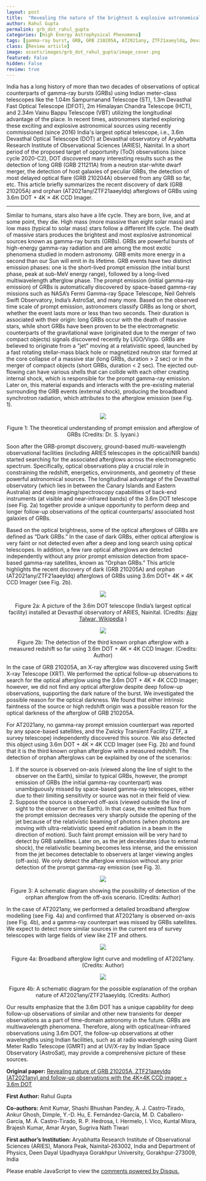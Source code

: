 ```yaml
---
layout: post
title:  "Revealing the nature of the brightest & explosive astronomical sources in the sky using 3.6m Devasthal Optical Telescope (DOT)"
author: Rahul Gupta
permalink: grb_dot_rahul_gupta
categories: [High Energy Astrophysical Phenomena]
tags: [gamma-ray burst, GRB, GRB 210205A, AT2021any, ZTF21aaeyldq, Devasthal Optical Telescope, DOT]
class: [Review article]
image: assets/images/grb_dot_rahul_gupta/image_cover.png
featured: False
hidden: False
review: true
---
```

>
India has a long history of more than two decades of observations of optical counterparts of gamma-ray bursts (GRBs) using Indian meter-class telescopes like the 1.04m Sampurnanand Telescope (ST), 1.3m Devasthal Fast Optical Telescope (DFOT), 2m Himalayan Chandra Telescope (HCT), and 2.34m Vainu Bappu Telescope (VBT) utilizing the longitudinal advantage of the place. In recent times, astronomers started exploring these exciting and explosive astronomical sources using recently commissioned (since 2016) India's largest optical telescope, i.e., 3.6m Devasthal Optical Telescope (DOT) at Devasthal observatory of Aryabhatta Research Institute of Observational Sciences (ARIES), Nainital. In a short period of the proposed target of opportunity (ToO) observations (since cycle 2020-C2), DOT discovered many interesting results such as the detection of long GRB (GRB 211211A) from a neutron star-white dwarf merger, the detection of host galaxies of peculiar GRBs, the detection of most delayed optical flare (GRB 210204A) observed from any GRB so far, etc. This article briefly summarizes the recent discovery of dark (GRB 210205A) and orphan (AT2021any/ZTF21aaeyldq) afterglows of GRBs using 3.6m DOT + 4K × 4K CCD Imager.
>
---

Similar to humans, stars also have a life cycle. They are born, live, and at some point, they die. High mass (more massive than eight solar mass) and low mass (typical to solar mass) stars follow a different life cycle. The death of massive stars produces the brightest and most explosive astronomical sources known as gamma-ray bursts (GRBs). GRBs are powerful bursts of high-energy gamma-ray radiation and are among the most exotic phenomena studied in modern astronomy. GRB emits more energy in a second than our Sun will emit in its lifetime. GRB events have two distinct emission phases: one is the short-lived prompt emission (the initial burst phase, peak at sub-MeV energy range), followed by a long-lived multiwavelength afterglow phase. The prompt emission (initial gamma-ray emission) of GRBs is automatically discovered by space-based gamma-ray missions such as NASA’s Fermi Gamma-ray Space Telescope, Neil Gehrels Swift Observatory, India’s AstroSat, and many more. Based on the observed time scale of prompt emission, astronomers classify GRBs as long or short, whether the event lasts more or less than two seconds. Their duration is associated with their origin: long GRBs occur with the death of massive stars, while short GRBs have been proven to be the electromagnetic counterparts of the gravitational wave (originated due to the merger of two compact objects) signals discovered recently by LIGO/Virgo.
GRBs are believed to originate from a "jet" moving at a relativistic speed, launched by a fast rotating stellar-mass black hole or magnetized neutron star formed at the core collapse of a massive star (long GRBs, duration > 2 sec) or in the merger of compact objects (short GRBs, duration < 2 sec). The ejected out-flowing can have various shells that can collide with each other creating internal shock, which is responsible for the prompt gamma-ray emission. Later on, this material expands and interacts with the pre-existing material surrounding the GRB events (external shock), producing the broadband synchrotron radiation, which attributes to the afterglow emission (see Fig. 1).

<p align="center">
  <img src="../assets/images/grb_dot_rahul_gupta/image1.png">
</p>

<p align = "center">
Figure 1: The theoretical understanding of prompt emission and afterglow of GRBs (Credits: Dr. S. Iyyani.)
</p>

Soon after the GRB-prompt discovery, ground-based multi-wavelength observational facilities (including ARIES telescopes in the optical/NIR bands) started searching for the associated afterglows across the electromagnetic spectrum. Specifically, optical observations play a crucial role in constraining the redshift, energetics, environments, and geometry of these powerful astronomical sources. The longitudinal advantage of the Devasthal observatory (which lies in between the Canary Islands and Eastern Australia) and deep imaging/spectroscopy capabilities of back-end instruments (at visible and near-infrared bands) of the 3.6m DOT telescope (see Fig. 2a) together provide a unique opportunity to perform deep and longer follow-up observations of the optical counterparts/ associated host galaxies of GRBs. 

Based on the optical brightness, some of the optical afterglows of GRBs are defined as “Dark GRBs.” In the case of dark GRBs, either optical afterglow is very faint or not detected even after a deep and long search using optical telescopes. In addition, a few rare optical afterglows are detected independently without any prior prompt emission detection from space-based gamma-ray satellites, known as “Orphan GRBs.” This article highlights the recent discovery of dark (GRB 210205A) and orphan (AT2021any/ZTF21aaeyldq) afterglows of GRBs using 3.6m DOT+ 4K × 4K CCD Imager (see Fig. 2b). 

<p align="center">
  <img src="../assets/images/grb_dot_rahul_gupta/image2a.jpg">
</p>

<p align = "center">
Figure 2a: A picture of the 3.6m DOT telescope (India’s largest optical facility) installed at Devasthal observatory of ARIES, Nainital. (Credits: <a href="https://en.wikipedia.org/wiki/3.6m_Devasthal_Optical_Telescope#/media/File:3.6m_Devasthal_Optical_Telescope.jpg">Ajay Talwar, Wikipedia</a>
)
</p>

<p align="center">
  <img src="../assets/images/grb_dot_rahul_gupta/image2b.png">
</p>

<p align = "center">
Figure 2b: The detection of the third known orphan afterglow with a measured redshift so far using 3.6m DOT + 4K × 4K CCD Imager. (Credits: Author)
</p>

In the case of GRB 210205A, an X-ray afterglow was discovered using Swift X-ray Telescope (XRT). We performed the optical follow-up observations to search for the optical afterglow using the 3.6m DOT + 4K × 4K CCD Imager; however, we did not find any optical afterglow despite deep follow-up observations, supporting the dark nature of the burst. We investigated the possible reason for the optical darkness. We found that either intrinsic faintness of the source or high redshift origin was a possible reason for the optical darkness of the afterglow of GRB 210205A.

For AT2021any, no gamma-ray prompt emission counterpart was reported by any space-based satellites, and the Zwicky Transient Facility (ZTF, a survey telescope)  independently discovered this source. We also detected this object using 3.6m DOT + 4K × 4K CCD Imager (see Fig. 2b) and found that it is the third known orphan afterglow with a measured redshift. The detection of orphan afterglows can be explained by one of the scenarios: 

1.	If the source is observed on-axis (viewed along the line of sight to the observer on the Earth), similar to typical GRBs, however, the prompt emission of GRBs (the initial gamma-ray counterpart) was unambiguously missed by space-based gamma-ray telescopes, either due to their limiting sensitivity or source was not in their field of view.
2.	Suppose the source is observed off-axis (viewed outside the line of sight to the observer on the Earth). In that case, the emitted flux from the prompt emission decreases very sharply outside the opening of the jet because of the relativistic beaming of photons (when photons are moving with ultra-relativistic speed emit radiation in a beam in the direction of motion). Such faint prompt emission will be very hard to detect by GRB satellites. Later on, as the jet decelerates (due to external shock), the relativistic beaming becomes less intense, and the emission from the jet becomes detectable to observers at larger viewing angles (off-axis). We only detect the afterglow emission without any prior detection of the prompt gamma-ray emission (see Fig. 3). 

<p align="center">
  <img src="../assets/images/grb_dot_rahul_gupta/image3.png">
</p>

<p align = "center">
Figure 3: A schematic diagram showing the possibility of detection of the orphan afterglow from the off-axis scenario. (Credits: Author)
</p>

In the case of  AT2021any, we performed a detailed broadband afterglow modelling (see Fig. 4a) and confirmed that AT2021any is observed on-axis (see Fig. 4b), and a gamma-ray counterpart was missed by GRBs satellites. We expect to detect more similar sources in the current era of survey telescopes with large fields of view like ZTF and others.

<p align="center">
  <img src="../assets/images/grb_dot_rahul_gupta/image4a.png">
</p>

<p align = "center">
Figure 4a: Broadband afterglow light curve and modelling of AT2021any. (Credits: Author)
</p>

<p align="center">
  <img src="../assets/images/grb_dot_rahul_gupta/image4b.png">
</p>

<p align = "center">
Figure 4b: A schematic diagram for the possible explanation of the orphan nature of AT2021any/ZTF21aaeyldq. (Credits: Author)
</p>

Our results emphasize that the 3.6m DOT has a unique capability for deep follow-up observations of similar and other new transients for deeper observations as a part of time-domain astronomy in the future. GRBs are multiwavelength phenomena. Therefore, along with optical/near-infrared observations using 3.6m DOT, the follow-up observations at other wavelengths using Indian facilities, such as at radio wavelength using Giant Meter Radio Telescope (GMRT) and at UV/X-ray by Indian Space Observatory (AstroSat), may provide a comprehensive picture of these sources.

**Original paper:**
<a href="https://link.springer.com/article/10.1007/s12036-021-09794-4" target="_blank">Revealing nature of GRB 210205A, ZTF21aaeyldq (AT2021any) and follow-up observations with the 4K×4K CCD imager + 3.6m DOT</a>

**First Author:** Rahul Gupta

**Co-authors:** Amit Kumar, Shashi Bhushan Pandey, A. J. Castro-Tirado, Ankur Ghosh, Dimple, Y.-D. Hu, E. Fernández-García, M. D. Caballero-García, M. Á. Castro-Tirado, R. P. Hedrosa, I. Hermelo, I. Vico, Kuntal Misra, Brajesh Kumar, Amar Aryan, Sugriva Nath Tiwari

**First author’s Institution:** Aryabhatta Research Institute of Observational Sciences (ARIES), Manora Peak, Nainital-263002, India and Department of Physics, Deen Dayal Upadhyaya Gorakhpur University, Gorakhpur-273009, India

<div id="disqus_thread"></div>
<script>
    /**
    *  RECOMMENDED CONFIGURATION VARIABLES: EDIT AND UNCOMMENT THE SECTION BELOW TO INSERT DYNAMIC VALUES FROM YOUR PLATFORM OR CMS.
    *  LEARN WHY DEFINING THESE VARIABLES IS IMPORTANT: https://disqus.com/admin/universalcode/#configuration-variables    */
    /*
    var disqus_config = function () {
    this.page.url = PAGE_URL;  // Replace PAGE_URL with your page's canonical URL variable
    this.page.identifier = PAGE_IDENTIFIER; // Replace PAGE_IDENTIFIER with your page's unique identifier variable
    };
    */
    (function() { // DON'T EDIT BELOW THIS LINE
    var d = document, s = d.createElement('script');
    s.src = 'https://cosmicvarta-in.disqus.com/embed.js';
    s.setAttribute('data-timestamp', +new Date());
    (d.head || d.body).appendChild(s);
    })();
</script>
<noscript>Please enable JavaScript to view the <a href="https://disqus.com/?ref_noscript">comments powered by Disqus.</a></noscript>
